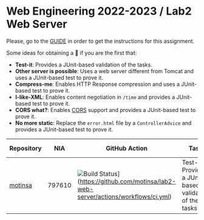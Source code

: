 # Web Engineering 2022-2023 / Lab2 Web Server

Please, go to the [GUIDE](docs/GUIDE.md) in order to get the instructions for this assignment.

Some ideas for obtaining a :gift: if you are the first that:

- **Test-it**: Provides a JUnit-based validation of the tasks.
- **Other server is possible**: Uses a web server different from Tomcat and uses a JUnit-based test to prove it.
- **Compress-me**: Enables HTTP Response compression and uses a JUnit-based test to prove it.
- **I-like-XML**: Enables content negotiation in `/time` and provides a JUnit-based test to prove it.
- **CORS what?**: Enables [CORS](https://developer.mozilla.org/es/docs/Web/HTTP/CORS) support and provides a JUnit-based test to prove it.
- **No more static**: Replace the `error.html` file by a `ControllerAdvice` and provides a JUnit-based test to prove it.

Repository | NIA    | GitHub Action | Task | Has gift
----------|--------|---------------|-----|-----
[motinsa](https://github.com/motinsa/lab2-web-server/tree/work) | 797610 | ![Build Status](https://github.com/motinsa/lab2-web-server/actions/workflows/ci.yml/badge.svg?branch=work&event=push)](https://github.com/motinsa/lab2-web-server/actions/workflows/ci.yml)  | Test-it: Provides a JUnit-based validation of the tasks. |
